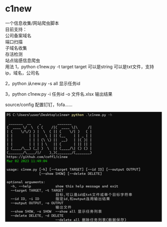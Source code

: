 # c1new    
一个信息收集/网站爬虫脚本  
目前支持：  
  公司备案域名  
  端口扫描  
  子域名收集  
  存活检测  
  站点铭感信息爬虫  
用法
1，python c1new.py -t target
target 可以是string 可以是txt文件，支持ip，域名，公司名

2，python 从new.py -s all
显示任务id

3，python c1new.py -i 任务id -o 文件名.xlsx
输出结果

source/config 配置钉钉，fofa......  

![image](https://github.com/coff1/c1new/blob/main/img/-h.png)   
